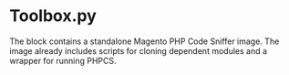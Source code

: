 # Toolbox.py

The block contains a standalone Magento PHP Code Sniffer image.
The image already includes scripts for cloning dependent modules and a wrapper for running PHPCS.
